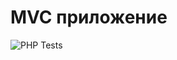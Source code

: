# MVC приложение

![PHP Tests](https://github.com/Kepler-62b/mini-mvc/actions/workflows/testing-project.yml/badge.svg)
